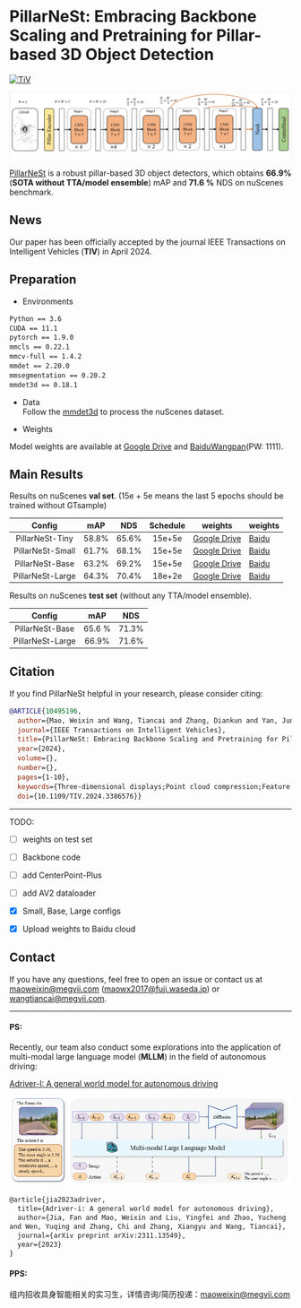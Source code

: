 # PillarNeSt: Embracing Backbone Scaling and Pretraining for Pillar-based 3D Object Detection

[![TiV](https://img.shields.io/badge/TIV-Paper-<COLOR>.svg)](https://ieeexplore.ieee.org/abstract/document/10495196)

<!-- [![arXiv](https://img.shields.io/badge/arXiv-Paper-<COLOR>.svg)](https://arxiv.org/abs/2311.17770) -->



![arch_pillarnest](https://github.com/WayneMao/PillarNeSt/blob/main/figs/arch_pillarnest.png)



[PillarNeSt](https://ieeexplore.ieee.org/abstract/document/10495196) is a robust  pillar-based 3D object detectors, which obtains **66.9%**(**SOTA without TTA/model ensemble**) mAP and **71.6 %** NDS on nuScenes benchmark. 

## News
Our paper has been officially accepted by the journal IEEE Transactions on Intelligent Vehicles (**TIV**) in April 2024.

## Preparation

* Environments
```txt
Python == 3.6
CUDA == 11.1
pytorch == 1.9.0
mmcls == 0.22.1
mmcv-full == 1.4.2
mmdet == 2.20.0
mmsegmentation == 0.20.2
mmdet3d == 0.18.1
```

* Data   
Follow the [mmdet3d](https://github.com/open-mmlab/mmdetection3d/blob/master/docs/en/data_preparation.md) to process the nuScenes dataset.

- Weights

Model weights are available at [Google Drive](https://drive.google.com/drive/folders/13GyGPlq_Z7ma_KOKmkhPLMhMKsMo43cE?usp=sharing) and [BaiduWangpan](https://pan.baidu.com/s/1Ev1pXbST_XWEyD8CTVN2JQ?pwd=1111)(PW: 1111).

## Main Results
Results on nuScenes **val set**. (15e + 5e means the last 5 epochs should be trained without GTsample)

|      Config      |  mAP  |  NDS  | Schedule |                           weights                            | weights    |
| :--------------: | :---: | :---: | :------: | :----------------------------------------------------------: | ---------- |
| PillarNeSt-Tiny  | 58.8% | 65.6% |  15e+5e  | [Google Drive](https://drive.google.com/file/d/1LQ5kwCEUnCBVE7meObAwkVM2kbzfnYGC/view?usp=drive_link) | [Baidu](https://pan.baidu.com/s/1UosqfU651jPzkL1ck5E9Sw?pwd=1111) |
| PillarNeSt-Small | 61.7% | 68.1% |  15e+5e  | [Google Drive](https://drive.google.com/file/d/1EuGImxN_gM63Y9BUGfOjSqZwvB71v29A/view?usp=drive_link) | [Baidu](https://pan.baidu.com/s/1dvnoF3nHohsu2bIOJT33lw?pwd=1111) |
| PillarNeSt-Base  | 63.2% | 69.2% |  15e+5e  | [Google Drive](https://drive.google.com/file/d/1IgJXF-modx_VHru3WJpTp6-6sTpvexz_/view?usp=drive_link) | [Baidu](https://pan.baidu.com/s/1EJsJ_2XoE5U8N2Zf3f_QrQ?pwd=1111) |
| PillarNeSt-Large | 64.3% | 70.4% |  18e+2e  | [Google Drive](https://drive.google.com/file/d/1DBFfWKevf5Wz3z2eBPd4ww3NpVuwN7Be/view?usp=drive_link) | [Baidu](https://pan.baidu.com/s/1qyoJdDGnylxsyoSYCSQBnQ?pwd=1111) |


Results on nuScenes **test set** (without any TTA/model ensemble). 

|      Config      |  mAP   |  NDS  |
| :--------------: | :----: | :---: |
| PillarNeSt-Base  | 65.6 % | 71.3% |
| PillarNeSt-Large | 66.9%  | 71.6% |

## Citation
If you find PillarNeSt helpful in your research, please consider citing: 
```bibtex   
@ARTICLE{10495196,
  author={Mao, Weixin and Wang, Tiancai and Zhang, Diankun and Yan, Junjie and Yoshie, Osamu},
  journal={IEEE Transactions on Intelligent Vehicles}, 
  title={PillarNeSt: Embracing Backbone Scaling and Pretraining for Pillar-based 3D Object Detection}, 
  year={2024},
  volume={},
  number={},
  pages={1-10},
  keywords={Three-dimensional displays;Point cloud compression;Feature extraction;Detectors;Object detection;Task analysis;Convolution;Point Cloud;3D Object Detection;Backbone Scaling;Pretraining;Autonomous Driving},
  doi={10.1109/TIV.2024.3386576}}
```

---

TODO:

- [ ] weights on test set
- [ ] Backbone code
- [ ] add CenterPoint-Plus
- [ ] add AV2 dataloader
- [x] Small, Base, Large configs
- [x] Upload weights to Baidu cloud



## Contact

If you have any questions, feel free to open an issue or contact us at maoweixin@megvii.com (maowx2017@fuji.waseda.jp) or wangtiancai@megvii.com.


---

#### PS:

Recently, our team also conduct some explorations into the application of multi-modal large language model (**MLLM**) in the field of autonomous driving:

 [Adriver-I: A general world model for autonomous driving](https://arxiv.org/abs/2311.13549)

 ![arch_adrive-I](figs/arch_adriver-I.png)

```
@article{jia2023adriver,
  title={Adriver-i: A general world model for autonomous driving},
  author={Jia, Fan and Mao, Weixin and Liu, Yingfei and Zhao, Yucheng and Wen, Yuqing and Zhang, Chi and Zhang, Xiangyu and Wang, Tiancai},
  journal={arXiv preprint arXiv:2311.13549},
  year={2023}
}
```

#### PPS:

组内招收具身智能相关的实习生，详情咨询/简历投递：maoweixin@megvii.com
